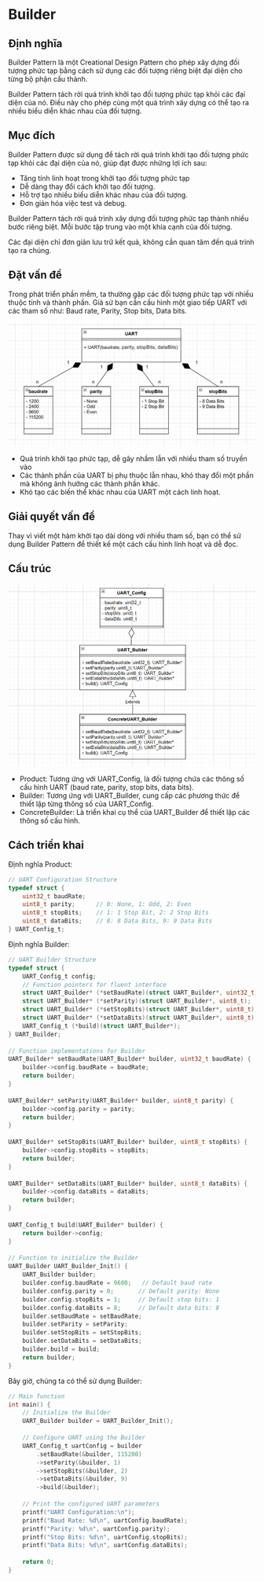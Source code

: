 # Builder

## Định nghĩa

Builder Pattern là một Creational Design Pattern cho phép xây dựng đối tượng phức tạp bằng cách sử dụng các đối tượng riêng biệt đại diện cho từng bộ phận cấu thành.

Builder Pattern tách rời quá trình khởi tạo đối tượng phức tạp khỏi các đại diện của nó. Điều này cho phép cùng một quá trình xây dựng có thể tạo ra nhiều biểu diễn khác nhau của đối tượng.

## Mục đích

Builder Pattern được sử dụng để tách rời quá trình khởi tạo đối tượng phức tạp khỏi các đại diện của nó, giúp đạt được những lợi ích sau:

* Tăng tính linh hoạt trong khởi tạo đối tượng phức tạp
* Dễ dàng thay đổi cách khởi tạo đối tượng.
* Hỗ trợ tạo nhiều biểu diễn khác nhau của đối tượng.
* Đơn giản hóa việc test và debug.

Builder Pattern tách rời quá trình xây dựng đối tượng phức tạp thành nhiều bước riêng biệt. Mỗi bước tập trung vào một khía cạnh của đối tượng.

Các đại diện chỉ đơn giản lưu trữ kết quả, không cần quan tâm đến quá trình tạo ra chúng.

## Đặt vấn đề

Trong phát triển phần mềm, ta thường gặp các đối tượng phức tạp với nhiều thuộc tính và thành phần. Giả sử bạn cần cấu hình một giao tiếp UART với các tham số như: Baud rate, Parity, Stop bits, Data bits.

![alt text](image/image5.png)

* Quá trình khởi tạo phức tạp, dễ gây nhầm lẫn với nhiều tham số truyền vào
* Các thành phần của UART bị phụ thuộc lẫn nhau, khó thay đổi một phần mà không ảnh hưởng các thành phần khác.
* Khó tạo các biến thể khác nhau của UART một cách linh hoạt.

## Giải quyết vấn đề

Thay vì viết một hàm khởi tạo dài dòng với nhiều tham số, bạn có thể sử dụng Builder Pattern để thiết kế một cách cấu hình linh hoạt và dễ đọc.

## Cấu trúc

![alt text](image/image6.png)

* Product: Tương ứng với UART_Config, là đối tượng chứa các thông số cấu hình UART (baud rate, parity, stop bits, data bits).
* Builder: Tương ứng với UART_Builder, cung cấp các phương thức để thiết lập từng thông số của UART_Config.
* ConcreteBuilder: Là triển khai cụ thể của UART_Builder để thiết lập các thông số cấu hình.

## Cách triển khai

Định nghĩa Product:

```c
// UART Configuration Structure
typedef struct {
    uint32_t baudRate;
    uint8_t parity;      // 0: None, 1: Odd, 2: Even
    uint8_t stopBits;    // 1: 1 Stop Bit, 2: 2 Stop Bits
    uint8_t dataBits;    // 8: 8 Data Bits, 9: 9 Data Bits
} UART_Config_t;
```

Định nghĩa Builder:

```c
// UART Builder Structure
typedef struct {
    UART_Config_t config;
    // Function pointers for fluent interface
    struct UART_Builder* (*setBaudRate)(struct UART_Builder*, uint32_t);
    struct UART_Builder* (*setParity)(struct UART_Builder*, uint8_t);
    struct UART_Builder* (*setStopBits)(struct UART_Builder*, uint8_t);
    struct UART_Builder* (*setDataBits)(struct UART_Builder*, uint8_t);
    UART_Config_t (*build)(struct UART_Builder*);
} UART_Builder;

// Function implementations for Builder
UART_Builder* setBaudRate(UART_Builder* builder, uint32_t baudRate) {
    builder->config.baudRate = baudRate;
    return builder;
}

UART_Builder* setParity(UART_Builder* builder, uint8_t parity) {
    builder->config.parity = parity;
    return builder;
}

UART_Builder* setStopBits(UART_Builder* builder, uint8_t stopBits) {
    builder->config.stopBits = stopBits;
    return builder;
}

UART_Builder* setDataBits(UART_Builder* builder, uint8_t dataBits) {
    builder->config.dataBits = dataBits;
    return builder;
}

UART_Config_t build(UART_Builder* builder) {
    return builder->config;
}

// Function to initialize the Builder
UART_Builder UART_Builder_Init() {
    UART_Builder builder;
    builder.config.baudRate = 9600;   // Default baud rate
    builder.config.parity = 0;       // Default parity: None
    builder.config.stopBits = 1;     // Default stop bits: 1
    builder.config.dataBits = 8;     // Default data bits: 8
    builder.setBaudRate = setBaudRate;
    builder.setParity = setParity;
    builder.setStopBits = setStopBits;
    builder.setDataBits = setDataBits;
    builder.build = build;
    return builder;
}
```

Bây giờ, chúng ta có thể sử dụng Builder:

```c
// Main function
int main() {
    // Initialize the Builder
    UART_Builder builder = UART_Builder_Init();

    // Configure UART using the Builder
    UART_Config_t uartConfig = builder
        .setBaudRate(&builder, 115200)
        ->setParity(&builder, 1)
        ->setStopBits(&builder, 2)
        ->setDataBits(&builder, 9)
        ->build(&builder);

    // Print the configured UART parameters
    printf("UART Configuration:\n");
    printf("Baud Rate: %d\n", uartConfig.baudRate);
    printf("Parity: %d\n", uartConfig.parity);
    printf("Stop Bits: %d\n", uartConfig.stopBits);
    printf("Data Bits: %d\n", uartConfig.dataBits);

    return 0;
}
```
